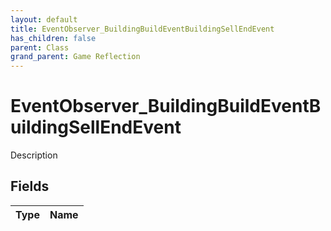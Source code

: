 ```yaml
---
layout: default
title: EventObserver_BuildingBuildEventBuildingSellEndEvent
has_children: false
parent: Class
grand_parent: Game Reflection
---
```

# EventObserver_BuildingBuildEventBuildingSellEndEvent
Description 

## Fields

| Type | Name |
|:-------------|:--------------|

